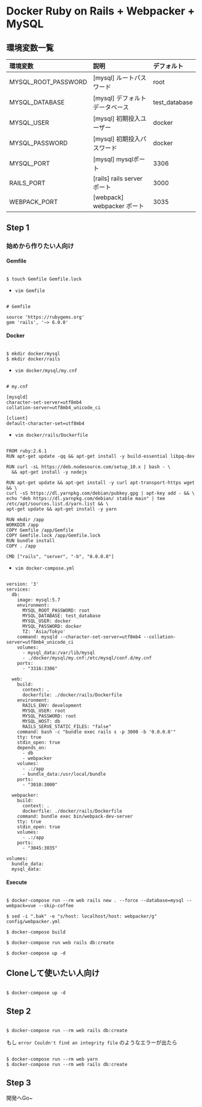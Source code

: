 # Docker Ruby on Rails + Webpacker + MySQL

## 環境変数一覧

環境変数|説明|デフォルト
:--|:--|:--
MYSQL_ROOT_PASSWORD|[mysql] ルートパスワード|root
MYSQL_DATABASE|[mysql] デフォルトデータベース|test_database
MYSQL_USER|[mysql] 初期投入ユーザー|docker
MYSQL_PASSWORD|[mysql] 初期投入パスワード|docker
MYSQL_PORT|[mysql] mysqlポート|3306
RAILS_PORT|[rails] rails serverポート|3000
WEBPACK_PORT|[webpack] webpacker ポート|3035

## Step 1

### 始めから作りたい人向け

#### Gemfile

```

$ touch Gemfile Gemfile.lock

```

- `vim Gemfile`

```

# Gemfile

source 'https://rubygems.org'
gem 'rails', '~> 6.0.0'

```

#### Docker

```

$ mkdir docker/mysql
$ mkdir docker/rails

```

- `vim docker/mysql/my.cnf`

```

# my.cnf

[mysqld]
character-set-server=utf8mb4
collation-server=utf8mb4_unicode_ci

[client]
default-character-set=utf8mb4

```

- `vim docker/rails/Dockerfile`

```

FROM ruby:2.6.1
RUN apt-get update -qq && apt-get install -y build-essential libpq-dev

RUN curl -sL https://deb.nodesource.com/setup_10.x | bash - \
  && apt-get install -y nodejs

RUN apt-get update && apt-get install -y curl apt-transport-https wget && \
curl -sS https://dl.yarnpkg.com/debian/pubkey.gpg | apt-key add - && \
echo "deb https://dl.yarnpkg.com/debian/ stable main" | tee /etc/apt/sources.list.d/yarn.list && \
apt-get update && apt-get install -y yarn

RUN mkdir /app
WORKDIR /app
COPY Gemfile /app/Gemfile
COPY Gemfile.lock /app/Gemfile.lock
RUN bundle install
COPY . /app

CMD ["rails", "server", "-b", "0.0.0.0"]

```

- `vim docker-compose.yml`

```

version: '3'
services:
  db:
    image: mysql:5.7
    environment:
      MYSQL_ROOT_PASSWORD: root
      MYSQL_DATABASE: test_database
      MYSQL_USER: docker
      MYSQL_PASSWORD: docker
      TZ: 'Asia/Tokyo'
    command: mysqld --character-set-server=utf8mb4 --collation-server=utf8mb4_unicode_ci
    volumes:
      - mysql_data:/var/lib/mysql
      - ./docker/mysql/my.cnf:/etc/mysql/conf.d/my.cnf
    ports:
      - "3316:3306"

  web:
    build:
      context: .
      dockerfile: ./docker/rails/Dockerfile
    environment:
      RAILS_ENV: development
      MYSQL_USER: root
      MYSQL_PASSWORD: root
      MYSQL_HOST: db
      RAILS_SERVE_STATIC_FILES: "false"
    command: bash -c "bundle exec rails s -p 3000 -b '0.0.0.0'"
    tty: true
    stdin_open: true
    depends_on:
      - db
      - webpacker
    volumes:
      - .:/app
      - bundle_data:/usr/local/bundle
    ports:
      - "3010:3000"

  webpacker:
    build:
      context: .
      dockerfile: ./docker/rails/Dockerfile
    command: bundle exec bin/webpack-dev-server
    tty: true
    stdin_open: true
    volumes:
      - .:/app
    ports:
      - "3045:3035"

volumes:
  bundle_data:
  mysql_data:

```

#### Execute


```

$ docker-compose run --rm web rails new . --force --database=mysql --webpack=vue --skip-coffee

$ sed -i ".bak" -e "s/host: localhost/host: webpacker/g" config/webpacker.yml

$ docker-compose build

$ docker-compose run web rails db:create

$ docker-compose up -d

```

## Cloneして使いたい人向け

```

$ docker-compose up -d

```

## Step 2

```

$ docker-compose run --rm web rails db:create

```

もし `error Couldn't find an integrity file` のようなエラーが出たら

```

$ docker-compose run --rm web yarn
$ docker-compose run --rm web rails db:create

```

## Step 3

開発へGo~
